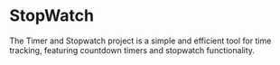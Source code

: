 # StopWatch
The Timer and Stopwatch project is a simple and efficient tool for time tracking, featuring countdown timers and stopwatch functionality.
